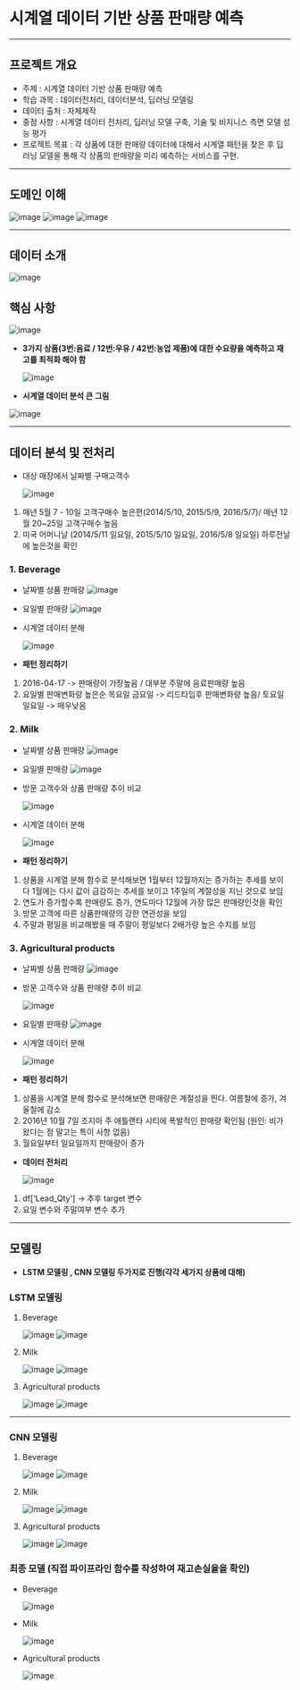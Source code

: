 # 시계열 데이터 기반 상품 판매량 예측
---
## 프로젝트 개요
- 주제 : 시계열 데이터 기반 상품 판매량 예측
- 학습 과목 : 데이터전처리, 데이터분석, 딥러닝 모델링
- 데이터 출처 : 자체제작
- 중점 사항 : 시계열 데이터 전처리, 딥러닝 모델 구축, 기술 및 비지니스 측면 모델 성능 평가
- 프로젝트 목표 : 각 상품에 대한 판매량 데이터에 대해서 시계열 패턴을 찾은 후 딥러닝 모델을 통해 각 상품의 판매량을 미리 예측하는 서비스를 구현.
---

## 도메인 이해 
![image](https://github.com/user-attachments/assets/82bbdd7c-ee7c-41f2-b76f-efe7a0eb4bed)
![image](https://github.com/user-attachments/assets/94720511-2008-4f01-b85b-8b8c6ecda25b)
![image](https://github.com/user-attachments/assets/2ddd0e97-362d-4961-aa68-acf922286582)

---

## 데이터 소개 

![image](https://github.com/user-attachments/assets/26c60e57-4cd9-47a7-97fd-f7816d6a822e)


## 핵심 사항 

![image](https://github.com/user-attachments/assets/8bb06096-c062-4dba-9394-4ebc3f1d0189)

- **3가지 상품(3번:음료 / 12번:우유 / 42번:농업 제품)에 대한 수요량을 예측하고 재고를 최적화 해야 함**

  ![image](https://github.com/user-attachments/assets/8d2b08bb-a9bc-4d35-8c7e-9010033356ac)

- **시계열 데이터 분석 큰 그림**

![image](https://github.com/user-attachments/assets/a1efd541-2ad4-49b9-a1bb-67fad0ac3cc0)

---
## 데이터 분석 및 전처리
- 대상 매장에서 날짜별 구매고객수

  ![image](https://github.com/user-attachments/assets/b4afcccb-8eb3-46ea-be31-0bb480c2df2d)
1) 매년 5월 7 - 10일 고객구매수 높은편(2014/5/10, 2015/5/9, 2016/5/7)/ 매년 12월 20~25일 고객구매수 높음
2) 미국 어머니날 (2014/5/11 일요일, 2015/5/10 일요일, 2016/5/8 일요일) 하루전날에 높은것을 확인

### 1. Beverage
- 날짜별 상품 판매량
![image](https://github.com/user-attachments/assets/0551dd58-1448-40e2-bd51-871170336cea)

- 요일별 판매량
![image](https://github.com/user-attachments/assets/cfd3acda-0b43-4a8c-a332-c11ede3df67b)

- 시계열 데이터 분해

  ![image](https://github.com/user-attachments/assets/4ef1149c-7a7a-49df-925a-a01ae09701a4)

- **패턴 정리하기**
1) 2016-04-17 -> 판매량이 가장높음 / 대부분 주말에 음료판매량 높음
2) 요일별 판매변화량 높은순  목요일 금요일 -> 리드타임후 판매변화량 높음/ 토요일 일요일 -> 매우낮음

### 2. Milk
- 날짜별 상품 판매량
![image](https://github.com/user-attachments/assets/f957ec61-f450-4eb1-8f3c-1109c8232d45)

- 요일별 판매량
![image](https://github.com/user-attachments/assets/28b0f88e-7df5-45b9-aa0e-5e38e935e1ee)

- 방문 고객수와 상품 판매량 추이 비교

  ![image](https://github.com/user-attachments/assets/694b09c1-2112-4366-8ee2-e9c4c5c4f263)

- 시계열 데이터 분해

  ![image](https://github.com/user-attachments/assets/311d2b35-69fe-49b4-9d8c-f42b362fca93)
- **패턴 정리하기**
1) 상품을 시계열 분해 함수로 분석해보면 1월부터 12월까지는 증가하는 추세를 보이다 1월에는 다시 값이 급감하는 추세를 보이고 1주일의 계절성을 지닌 것으로 보임
2) 연도가 증가할수록 판매량도 증가, 연도마다 12월에 가장 많은 판매량인것을 확인
3) 방문 고객에 따른 상품판매량의 강한 연관성을 보임
4) 주말과 평일을 비교해봤을 때 주말이 평일보다 2배가량 높은 수치를 보임


### 3. Agricultural products
- 날짜별 상품 판매량
![image](https://github.com/user-attachments/assets/30db56e3-a083-4464-8d93-44ba3b3e4879)

- 방문 고객수와 상품 판매량 추이 비교

  ![image](https://github.com/user-attachments/assets/c772fb67-3791-4e6e-9090-6f4262bd90ac)

- 요일별 판매량
![image](https://github.com/user-attachments/assets/46cbc49f-b0ff-42a0-846a-07621fa6a1ff)

- 시계열 데이터 분해

  ![image](https://github.com/user-attachments/assets/adaf17da-d24b-4223-b2cb-65fa11943c6f)
- **패턴 정리하기**
1) 상품을 시계열 분해 함수로 분석해보면 판매량은 계절성을 띈다. 여름철에 증가, 겨울철에 감소
2) 2016년 10월 7일 조지아 주 애틀랜타 시티에 폭발적인 판매량 확인됨 (원인: 비가 왔다는 점 말고는 특이 사항 없음)
3) 월요일부터 일요일까지 판매량이 증가

- **데이터 전처리**

  ![image](https://github.com/user-attachments/assets/40b07f1d-d716-4e49-b9bc-9c7663ca0f26)
1) df['Lead_Qty'] -> 추후 target 변수
2) 요일 변수와 주말여부 변수 추가

---
## 모델링
- **LSTM 모델링 , CNN 모델링 두가지로 진행(각각 세가지 상품에 대해)**
### LSTM 모델링
1) Beverage

   ![image](https://github.com/user-attachments/assets/1762937b-56e0-43f2-bf9c-e5e95a2201a0)
   ![image](https://github.com/user-attachments/assets/181f9912-cb42-412e-8ee5-58d1f8a5e77e)

2) Milk

   ![image](https://github.com/user-attachments/assets/525384b4-2b54-4df1-a3c9-e34336c136f5)
   ![image](https://github.com/user-attachments/assets/d88fed4d-1fe4-47b7-b71d-de3ca2974d26)


3) Agricultural products

   ![image](https://github.com/user-attachments/assets/d42a94dd-44bc-41a2-aee5-d0fdcee1ad96)
   ![image](https://github.com/user-attachments/assets/d3af6100-f0b2-474d-9495-cd7dcd4b2c61)
---
### CNN 모델링
1) Beverage

   ![image](https://github.com/user-attachments/assets/8dafe4df-040f-4f06-8d44-31c4554f30d4)
   ![image](https://github.com/user-attachments/assets/691c24ab-c9a7-4e6a-804f-30ba4f13273e)


2) Milk

   ![image](https://github.com/user-attachments/assets/2462bc42-cca7-4188-ad05-2303fb089095)
   ![image](https://github.com/user-attachments/assets/8332781f-1783-4f3f-94dc-a4d64cb9d269)

3) Agricultural products

   ![image](https://github.com/user-attachments/assets/ac14f801-e9e6-4d2b-9ba4-a05920b8adb0)
   ![image](https://github.com/user-attachments/assets/b62c1b1c-ae24-4a4a-9bc5-f9486811b115)



### 최종 모델 (직접 파이프라인 함수를 작성하여 재고손실율을 확인)
- Beverage

  ![image](https://github.com/user-attachments/assets/e621d4da-2e0a-4b2e-979d-405b87826f8a)

- Milk

  ![image](https://github.com/user-attachments/assets/09b88a5f-b75c-4c59-bc58-55a2b797a094)

- Agricultural products

  ![image](https://github.com/user-attachments/assets/fab0acec-c205-4edf-8207-93f176587a60)







